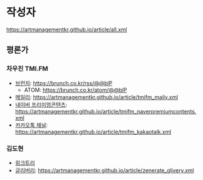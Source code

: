 # 작성자
https://artmanagementkr.github.io/article/all.xml

## 평론가

### 차우진 TMI.FM
- [브런치](https://brunch.co.kr/@woojin): https://brunch.co.kr/rss/@@blP
  - ATOM: https://brunch.co.kr/atom/@@blP
- [메일리](https://maily.so/draft.briefing): https://artmanagementkr.github.io/article/tmifm_maily.xml
- [네이버 프리미엄콘텐츠](https://contents.premium.naver.com/tmifm/labs): https://artmanagementkr.github.io/article/tmifm_naverpremiumcontents.xml
- [카카오톡 채널](https://pf.kakao.com/_nuEns): https://artmanagementkr.github.io/article/tmifm_kakaotalk.xml

### 김도현
- [링크트리](https://linktr.ee/Re_nez0)
- [글리버리](https://zenerate.glivery.co.kr/): https://artmanagementkr.github.io/article/zenerate_glivery.xml
